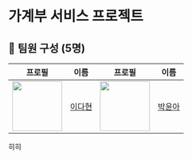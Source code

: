# 가계부 서비스 프로젝트
## 📌 팀원 구성 (5명)

| 프로필 | 이름 | 프로필 | 이름 |
|--------|------|--------|------|
| <img src="https://avatars.githubusercontent.com/dlekgus1q?v=4" width="100"> | [이다현](https://github.com/dlekgus1q) | <img src="https://avatars.githubusercontent.com/0woy?v=4" width="100"> | [박윤아](https://github.com/0woy) |


히히
